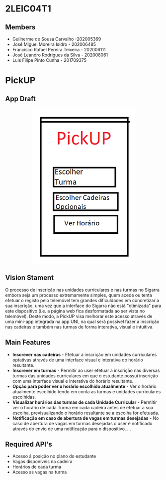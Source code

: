# 2LEIC04T1

## Members
 - Guilherme de Sousa Carvalho -202005369
 - José Miguel Moreira Isidro - 202006485
 - Francisco Rafael Pereira Teixeira - 202006111
 - José Leandro Rodrigues da Silva - 202008061
 - Luis Filipe Pinto Cunha - 201709375


# PickUP
## App Draft
<p align="center" justify="center">
  <img src="/images/mockup.png"/>
</p>

## Vision Stament
O processo de inscrição nas unidades curriculares e nas turmas no Sigarra embora seja um processo extremamente simples, quem acede ou tenta efetuar o registo pelo telemóvel tem grandes dificuldades em concretizar a sua inscrição, uma vez que a interface do Sigarra não está "otimizada" para este dispositivo (i.e. a página web fica desformatada ao ser vista no telemóvel). Deste modo, a PickUP visa melhorar este acesso através de uma mini-app integrada na app UNI, na qual será possível fazer a inscrição nas cadeiras e também nas turmas de forma interativa, visual e intuitiva. 

## Main Features
 - <b>Inscrever nas cadeiras</b> - Efetuar a inscrição em unidades curriculares optativas através de uma interface visual e interativa do horário resultante. 
 - <b>Inscrever em turmas</b>   - Permitir ao user efetuar a inscrição nas diversas turmas das unidades curriculares em que o estudante possui inscrição com uma interface visual e interativa do horário resultante. 
 - <b>Opção para poder ver o horário escolhido atualmente</b> - Ver o horário atualmente escolhido tendo em conta as turmas e unidades curriculares escolhidas. 
 - <b>Visualizar horários das turmas de cada Unidade Curricular</b> - Permitir ver o horário de cada Turma em cada cadeira antes de efetuar a sua escolha, previsualizando o horário resultante se a escolha for efetuada. 
 - <b>Notificação em caso de abertura de vagas em turmas desejadas</b> - No caso de abertura de vagas em turmas desejadas o user é notificado através do envio de uma notificação para o dispositivo. 
...

## Required API's
- Acesso á posição no plano do estudante 
- Vagas disponíveis na cadeira  
- Horários de cada turma 
- Acesso as vagas na turma
